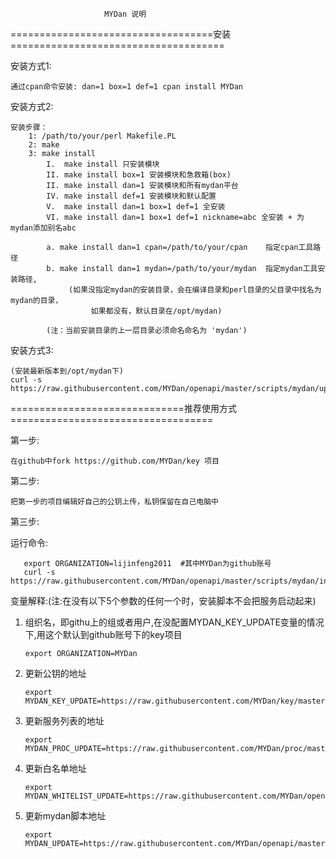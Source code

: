                          MYDan 说明


===================================安装=====================================

安装方式1:

    通过cpan命令安装: dan=1 box=1 def=1 cpan install MYDan

安装方式2:

    安装步骤：
        1: /path/to/your/perl Makefile.PL
        2: make
        3: make install
            I.  make install 只安装模块
            II. make install box=1 安装模块和急救箱(box)
            II. make install dan=1 安装模块和所有mydan平台
            IV. make install def=1 安装模块和默认配置
            V.  make install dan=1 box=1 def=1 全安装
            VI. make install dan=1 box=1 def=1 nickname=abc 全安装 + 为mydan添加别名abc

            a. make install dan=1 cpan=/path/to/your/cpan    指定cpan工具路径
            b. make install dan=1 mydan=/path/to/your/mydan  指定mydan工具安装路径,
                 (如果没指定mydan的安装目录，会在编译目录和perl目录的父目录中找名为mydan的目录，
                      如果都没有，默认目录在/opt/mydan)

            (注：当前安装目录的上一层目录必须命名命名为 'mydan')

安装方式3:

    (安装最新版本到/opt/mydan下)
    curl -s https://raw.githubusercontent.com/MYDan/openapi/master/scripts/mydan/update.sh|bash


==============================推荐使用方式===================================

第一步: 
    
    在github中fork https://github.com/MYDan/key 项目

第二步:

    把第一步的项目编辑好自己的公钥上传，私钥保留在自己电脑中

第三步:

   运行命令:

       export ORGANIZATION=lijinfeng2011  #其中MYDan为github账号
       curl -s https://raw.githubusercontent.com/MYDan/openapi/master/scripts/mydan/install.sh|bash


变量解释:(注:在没有以下5个参数的任何一个时，安装脚本不会把服务启动起来)

   1.  组织名，即githu上的组或者用户,在没配置MYDAN_KEY_UPDATE变量的情况下,用这个默认到github账号下的key项目

           export ORGANIZATION=MYDan

   2.  更新公钥的地址

           export MYDAN_KEY_UPDATE=https://raw.githubusercontent.com/MYDan/key/master/keyupdate
      
   3.  更新服务列表的地址 

           export MYDAN_PROC_UPDATE=https://raw.githubusercontent.com/MYDan/proc/master/procupdate
           

   4.  更新白名单地址

           export MYDAN_WHITELIST_UPDATE=https://raw.githubusercontent.com/MYDan/openapi/master/config/whitelist

   5.  更新mydan脚本地址

           export MYDAN_UPDATE=https://raw.githubusercontent.com/MYDan/openapi/master/scripts/mydan/update.sh



